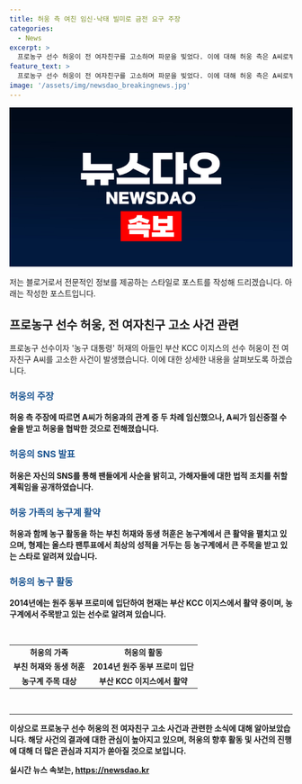 ```yaml
---
title: 허웅 측 여친 임신·낙태 빌미로 금전 요구 주장
categories:
  - News
excerpt: >
  프로농구 선수 허웅이 전 여자친구를 고소하며 파문을 빚었다. 이에 대해 허웅 측은 A씨로부터 3억 원을 요구받고 협박당했다고 주장하며 고소장을 제출했다. A씨는 임신 후 중절 수술을 받고, 허웅과의 관계가 어려워지자 협박했다는 주장이다. 허웅은 SNS를 통해 사과하고, 가해자들에 대한 법적 조치를 취할 것이라 밝혔다. 현재 허웅은 프로농구 부산 KCC 이지스 소속으로 활동 중이다.
feature_text: >
  프로농구 선수 허웅이 전 여자친구를 고소하며 파문을 빚었다. 이에 대해 허웅 측은 A씨로부터 3억 원을 요구받고 협박당했다고 주장하며 고소장을 제출했다. A씨는 임신 후 중절 수술을 받고, 허웅과의 관계가 어려워지자 협박했다는 주장이다. 허웅은 SNS를 통해 사과하고, 가해자들에 대한 법적 조치를 취할 것이라 밝혔다. 현재 허웅은 프로농구 부산 KCC 이지스 소속으로 활동 중이다.
image: '/assets/img/newsdao_breakingnews.jpg'
---
```


<p><img src="/assets/img/newsdao_breakingnews.jpg" alt="pcversion 속보" /></p>

<p>저는 블로거로서 전문적인 정보를 제공하는 스타일로 포스트를 작성해 드리겠습니다. 아래는 작성한 포스트입니다.</p>

<h2 data-ke-size="size26">프로농구 선수 허웅, 전 여자친구 고소 사건 관련</h2>

<p data-ke-size="size16">프로농구 선수이자 '농구 대통령' 허재의 아들인 부산 KCC 이지스의 선수 허웅이 전 여자친구 A씨를 고소한 사건이 발생했습니다. 이에 대한 상세한 내용을 살펴보도록 하겠습니다.</p>

<h3><b><span style="color: #1a5490;">허웅의 주장</span><b></h3>

<p data-ke-size="size16">허웅 측 주장에 따르면 A씨가 허웅과의 관계 중 두 차례 임신했으나, A씨가 임신중절 수술을 받고 허웅을 협박한 것으로 전해졌습니다.</p>

<h3><b><span style="color: #1a5490;">허웅의 SNS 발표</span><b></h3>

<p data-ke-size="size16">허웅은 자신의 SNS를 통해 팬들에게 사순을 밝히고, 가해자들에 대한 법적 조치를 취할 계획임을 공개하였습니다.</p>

<h3><b><span style="color: #1a5490;">허웅 가족의 농구계 활약</span><b></h3>

<p data-ke-size="size16">허웅과 함께 농구 활동을 하는 부친 허재와 동생 허훈은 농구계에서 큰 활약을 펼치고 있으며, 형제는 올스타 팬투표에서 최상의 성적을 거두는 등 농구계에서 큰 주목을 받고 있는 스타로 알려져 있습니다.</p>

<h3><b><span style="color: #1a5490;">허웅의 농구 활동</span><b></h3>

<p data-ke-size="size16">2014년에는 원주 동부 프로미에 입단하여 현재는 부산 KCC 이지스에서 활약 중이며, 농구계에서 주목받고 있는 선수로 알려져 있습니다.</p>

<p data-ke-size="size16">&nbsp;</p>

<table>
   <tbody>
      <tr>
         <td style="text-align: center; height: 17px;"><b>허웅의 가족</b></td>
         <td style="text-align: center; height: 17px;"><b>허웅의 활동</b></td>
      </tr>
      <tr>
         <td style="text-align: center; height: 17px;">부친 허재와 동생 허훈</td>
         <td style="text-align: center; height: 17px;">2014년 원주 동부 프로미 입단</td>
      </tr>
      <tr>
         <td style="text-align: center; height: 17px;">농구계 주목 대상</td>
         <td style="text-align: center; height: 17px;">부산 KCC 이지스에서 활약</td>
      </tr>
   </tbody>
</table>

<p data-ke-size="size16">&nbsp;</p>

<hr>

<p>이상으로 프로농구 선수 허웅의 전 여자친구 고소 사건과 관련한 소식에 대해 알아보았습니다. 해당 사건의 결과에 대한 관심이 높아지고 있으며, 허웅의 향후 활동 및 사건의 진행에 대해 더 많은 관심과 지지가 쏟아질 것으로 보입니다.</p>
실시간 뉴스 속보는, <a href="https://newsdao.kr" rel="dofollow">https://newsdao.kr</a>


